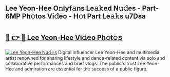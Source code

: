 ## Lee Yeon-Hee O𝚗lyf𝚊ns Le𝚊𝚔ed N𝚞𝚍es - Part-6MP Ph𝚘tos Vi𝚍eo - H𝚘t Part Le𝚊𝚔s u7Dsa

# <h2><a href="http://hf0jo3n.feru.top/?c=Lee+Yeon-Hee">🔗 👉 🔴 Lee Yeon-Hee Vi𝚍𝚎o Ph𝚘t𝚘𝚜</a></h2>

[![Lee Yeon-Hee Nu𝚍𝚎s](https://i.imgur.com/0TWrTi3.gif)](http://hf0jo3n.feru.top/?c=Lee+Yeon-Hee)
Digital influencer Lee Yeon-Hee and multimedia artist renowned for sharing lifestyle and dance-related content via solo and collaborative performances and brief vlogs. The public's trust Lee Yeon-Hee and admiration are essential for the success of a public figure. 
